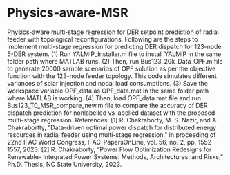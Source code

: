 # Physics-aware-MSR
Physics-aware multi-stage regression for DER setpoint prediction of radial feeder with topological reconfigurations.
Following are the steps to implement multi-stage regression for predicting DER dispatch for 123-node 5-DER system.
(1) Run YALMIP_Installer.m file to install YALMIP in the same folder path where MATLAB runs.
(2) Then, run Bus123_20k_Data_OPF.m file to generate 20000 sample scenarios of OPF solution as per the objective function with the 123-node feeder topology. This code simulates different variances of solar injection and nodal load consumptions.
(3) Save the workspace variable OPF_data as OPF_data.mat in the same folder path where MATLAB is working.
(4) Then, load OPF_data.mat file and run Bus123_T0_MSR_compare_new.m file to compare the accuracy of DER dispatch prediction for nonlabelled vs labelled dataset with the proposed multi-stage regression.
References: 
[1] R. Chakraborty, M. S. Nazir, and A. Chakrabortty, “Data-driven optimal power dispatch for distributed energy resources in radial feeder using multi-stage regression,” in proceeding of 22nd IFAC World Congress, IFAC-PapersOnLine, vol. 56, no. 2, pp. 1552–1557, 2023.
[2] R. Chakraborty, “Power Flow Optimization Redesigns for Renewable- Integrated Power Systems: Methods, Architectures, and Risks,” Ph.D. Thesis, NC State University, 2023.
